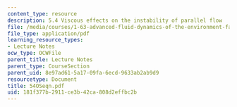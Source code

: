 ```yaml
---
content_type: resource
description: 5.4 Viscous effects on the instability of parallel flow
file: /media/courses/1-63-advanced-fluid-dynamics-of-the-environment-fall-2002/181f377b2911ce3b42ca808d2effbc2b_54OSeqn.pdf
file_type: application/pdf
learning_resource_types:
- Lecture Notes
ocw_type: OCWFile
parent_title: Lecture Notes
parent_type: CourseSection
parent_uid: 8e97ad61-5a17-09fa-6ecd-9633ab2ab9d9
resourcetype: Document
title: 54OSeqn.pdf
uid: 181f377b-2911-ce3b-42ca-808d2effbc2b
---
```

